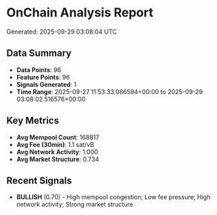 # OnChain Analysis Report
Generated: 2025-09-29 03:08:04 UTC

## Data Summary
- **Data Points**: 96
- **Feature Points**: 96
- **Signals Generated**: 1
- **Time Range**: 2025-09-27 11:53:33.086594+00:00 to 2025-09-29 03:08:02.516576+00:00

## Key Metrics
- **Avg Mempool Count**: 168817
- **Avg Fee (30min)**: 1.1 sat/vB
- **Avg Network Activity**: 1.000
- **Avg Market Structure**: 0.734

## Recent Signals
- **BULLISH** (0.70) - High mempool congestion; Low fee pressure; High network activity; Strong market structure
